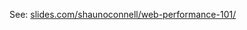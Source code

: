 See: [slides.com/shaunoconnell/web-performance-101/](https://slides.com/shaunoconnell/web-performance-101/)
